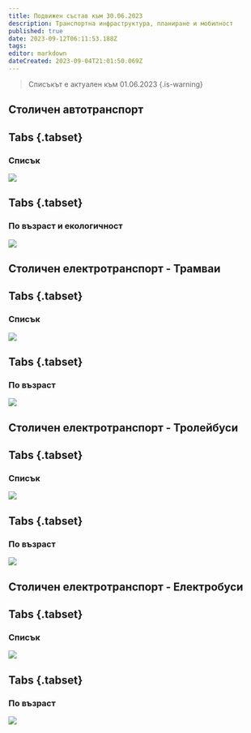 ```yaml
---
title: Подвижен състав към 30.06.2023
description: Транспортна инфраструктура, планиране и мобилност
published: true
date: 2023-09-12T06:11:53.188Z
tags: 
editor: markdown
dateCreated: 2023-09-04T21:01:50.069Z
---
```


> Списъкът е актуален към 01.06.2023
{.is-warning}



## Столичен автотранспорт
## Tabs {.tabset}
### Списък
<img src="https://drive.google.com/uc?id=1amJC5mmUAYKTH81bp7FnaeHNN_i73FhP">

## Tabs {.tabset}
### По възраст и екологичност
<img src="https://drive.google.com/uc?id=1_jNCtzwqKmLBXlt04ZFr10fyWHj_3vqV">

## Столичен електротранспорт - Трамваи
## Tabs {.tabset}
### Списък
<img src="https://drive.google.com/uc?id=1OYhh55-mXV-P9Sif3P-MbzloH_dNjUHU">

## Tabs {.tabset}
### По възраст
<img src="https://drive.google.com/uc?id=1ihjzJe0aQYHitt1LSc0whDxtP0a9hyr-">

## Столичен електротранспорт - Тролейбуси
## Tabs {.tabset}
### Списък
<img src="https://drive.google.com/uc?id=1d5T4PgzXtuwXSArWR8GtQvK7egkaKORc">

## Tabs {.tabset}
### По възраст
<img src="https://drive.google.com/uc?id=1YyQnft72iPDaxO-DT2E8UVKJO6D5zG-z">


## Столичен електротранспорт - Електробуси
## Tabs {.tabset}
### Списък
<img src="https://drive.google.com/uc?id=15P29UkjrzeIn9xg_Ap44Qvv2BYgsxML2">

## Tabs {.tabset}
### По възраст
<img src="https://drive.google.com/uc?id=1BltTQMMLyX9i3kgM4ZcEaBZCUgA12y_B">